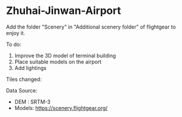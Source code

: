 # Zhuhai-Jinwan-Airport

Add the folder "Scenery" in "Additional scenery folder" of flightgear to enjoy it.

To do:
1. Improve the 3D model of terminal building
2. Place suitable models on the airport
3. Add lightings

Tiles changed:


Data Source:
- DEM : SRTM-3
- Models: https://scenery.flightgear.org/